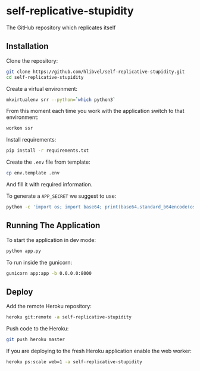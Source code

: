 self-replicative-stupidity
==========================

The GitHub repository which replicates itself

Installation
------------

Clone the repository:

```bash
git clone https://github.com/hlibvel/self-replicative-stupidity.git
cd self-replicative-stupidity
```

Create a virtual environment:

```bash
mkvirtualenv srr --python=`which python3`
```

From this moment each time you work with the application switch to that environment:

```bash
workon ssr
```

Install requirements:

```bash
pip install -r requirements.txt
```

Create the `.env` file from template:

```bash
cp env.template .env
```

And fill it with required information.

To generate a `APP_SECRET` we suggest to use: 

```bash
python -c 'import os; import base64; print(base64.standard_b64encode(os.urandom(16)).decode())'
```

Running The Application
-----------------------

To start the application in dev mode:

```bash
python app.py
```

To run inside the gunicorn:

```bash
gunicorn app:app -b 0.0.0.0:8000
```

Deploy
------

Add the remote Heroku repository:

```bash
heroku git:remote -a self-replicative-stupidity
```

Push code to the Heroku:

```bash
git push heroku master
```

If you are deploying to the fresh Heroku application enable the web worker:

```bash
heroku ps:scale web=1 -a self-replicative-stupidity
```
